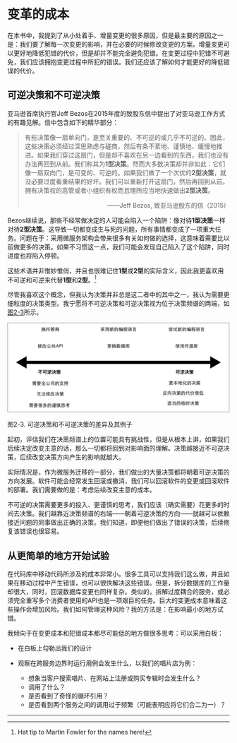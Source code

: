 # 变革的成本
在本书中，我提到了从小处着手、增量变更的很多原因，但是最主要的原因之一是：我们要了解每一次变更的影响，并在必要的时候修改变更的方案。增量变更可以更好地降低犯错的代价，但是却并不能完全避免犯错。在变更过程中犯错不可避免，我们应该拥抱变更过程中所犯的错误。我们还应该了解如何才能更好的降低错误的代价。

## 可逆决策和不可逆决策
亚马逊首席执行官Jeff Bezos在2015年度的致股东信中提出了对亚马逊工作方式的有趣见解。信中包含如下的精华部分：

> 有些决策像一扇单向门，是至关重要的、不可逆的或几乎不可逆的。因此，这些决策必须经过深思熟虑与磋商，然后有条不紊地、谨慎地、缓慢地推进。如果我们穿过这扇门，但是却不喜欢在另一边看到的东西，我们也没有办法再回到从前。我们称其为**1型决策**。然而大多数决策却并非如此：它们像一扇双向门，是可变的、可逆的。如果我们做了一个次优的**2型决策**，就没必要过度看重结果的好坏。我们可以重新打开这扇门，然后再回到从前。拥有决策权的高管或者小组织有权而且理所应当地快速做出**2型决策**。
> <div align="right">——Jeff Bezos, 致亚马逊股东的信（2015）</div>

Bezos继续说，那些不经常做决定的人可能会陷入一个陷阱：像对待**1型决策**一样对待**2型决策**。这导致一切都变成生与死的问题，所有事情都变成了一项重大任务。问题在于：采用微服务架构会带来很多有关如何做的选择，这意味着需要比以前做更多的决策。如果不习惯这一点，我们可能会发现自己陷入了这个陷阱，同时进度也将陷入停顿。

这些术语并非惟妙惟俏，并且也很难记住**1型**或**2型**的实际含义，因此我更喜欢用不可逆和可逆来代替**1型**和**2型**。[^8]

尽管我喜欢这个概念，但我认为决策并非总是这二者中的其中之一，我认为需要更细粒度的决策类型。我宁愿将不可逆决策和可逆决策视为位于决策频谱的两端，如[图2-3](#f23)所示。

![](../images/2_3.png)

<span id='f23'>图2-3</span>. 可逆决策和不可逆决策的差异及其例子

起初，评估我们在决策频谱上的位置可能具有挑战性，但是从根本上讲，如果我们后续决定改变主意的话，那么一切都将回到对影响面的理解。决策越接近不可逆决策，后续改变决策方向产生的影响就越大。

实际情况是，作为微服务迁移的一部分，我们做出的大量决策都将朝着可逆决策的方向发展。软件可能会经常发生回滚或撤消，我们可以回滚软件的变更或回滚软件的部署。我们需要做的是：考虑后续改变主意的成本。

不可逆的决策需要更多的投入、更谨慎的思考，我们应该（确实需要）花更多的时间去决策。我们越靠近决策频谱的右端——朝着可逆决策的方向——就越可以依赖接近问题的同事做出正确的决策。我们知道，即便他们做出了错误的决策，后续修复该错误也很容易。

## 从更简单的地方开始试验
在代码库中移动代码所涉及的成本非常小。很多工具可以支持我们这么做，并且如果在移动过程中产生错误，也可以很快解决这些错误。但是，拆分数据库的工作量却很大，同时，回滚数据库变更也同样复杂。类似的，拆解过度耦合的服务，或必须完全重写多个消费者使用的API也是一项艰巨的任务。巨大的变更成本意味着这些操作会增加风险。我们如何管理这种风险？我的方法是：在影响最小的地方试错。

我倾向于在变更成本和犯错成本都尽可能低的地方做很多思考：可以采用白板：

* 在白板上勾勒出我们的设计
* 观察在跨服务边界时运行用例会发生什么，以我们的唱片店为例：
  
  * 想象当客户搜索唱片、在网站上注册或购买专辑时会发生什么？
  * 调用了什么？
  * 是否看到了奇怪的循环引用？
  * 是否看到两个服务之间的调用过于频繁（可能表明应将它们合二为一）？

---
[^8]: Hat tip to Martin Fowler for the names here!